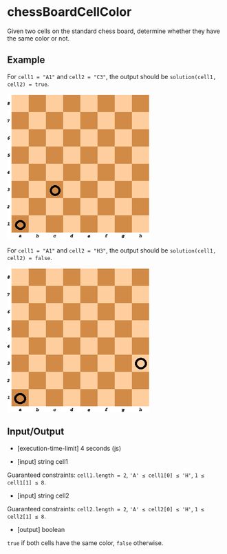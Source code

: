 # chessBoardCellColor

Given two cells on the standard chess board, determine whether they have the same color or not.

## Example

For `cell1 = "A1"` and `cell2 = "C3"`, the output should be
`solution(cell1, cell2) = true`.

![example1](src/example1.png)

For `cell1 = "A1"` and `cell2 = "H3"`, the output should be
`solution(cell1, cell2) = false`.

![example2](src/example2.png)

## Input/Output

- [execution-time-limit] 4 seconds (js)

- [input] string cell1

Guaranteed constraints:
`cell1.length = 2`,
`'A' ≤ cell1[0] ≤ 'H'`,
`1 ≤ cell1[1] ≤ 8`.

- [input] string cell2

Guaranteed constraints:
`cell2.length = 2`,
`'A' ≤ cell2[0] ≤ 'H'`,
`1 ≤ cell2[1] ≤ 8`.

- [output] boolean

`true` if both cells have the same color, `false` otherwise.
